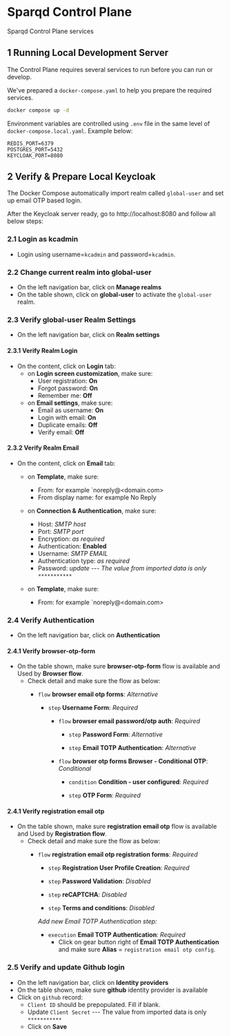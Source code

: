 # Sparqd Control Plane
Sparqd Control Plane services

## 1 Running Local Development Server

The Control Plane requires several services to run before you can run or develop.

We've prepared a `docker-compose.yaml` to help you prepare the required services.

```bash
docker compose up -d
```

Environment variables are controlled using `.env` file in the same level of `docker-compose.local.yaml`. Example below:
```
REDIS_PORT=6379
POSTGRES_PORT=5432
KEYCLOAK_PORT=8080
```

## 2 Verify & Prepare Local Keycloak
The Docker Compose automatically import realm called `global-user` and set up email OTP based login.

After the Keycloak server ready, go to http://localhost:8080 and follow all below steps:

### 2.1 Login as kcadmin
- Login using username=`kcadmin` and password=`kcadmin`.

### 2.2 Change current realm into global-user
- On the left navigation bar, click on **Manage realms**
- On the table shown, click on **global-user** to activate the `global-user` realm.

### 2.3 Verify global-user Realm Settings
- On the left navigation bar, click on **Realm settings**

#### 2.3.1 Verify Realm Login
- On the content, click on **Login** tab:
  - on **Login screen customization**, make sure:
    - User registration: __On__
    - Forgot password: __On__
    - Remember me: __Off__
  - on **Email settings**, make sure:
    - Email as username: __On__
    - Login with email: __On__
    - Duplicate emails: __Off__
    - Verify email: __Off__

#### 2.3.2 Verify Realm Email
- On the content, click on **Email** tab:
  - on **Template**, make sure:
    - From: for example `noreply@<domain.com>
    - From display name: for example No Reply

  - on **Connection & Authentication**, make sure:
    - Host: _SMTP host_
    - Port: _SMTP port_
    - Encryption: _as required_
    - Authentication: **Enabled**
    - Username: _SMTP EMAIL_
    - Authentication type: _as required_
    - Password: _update  --- The value from imported data is only `***********`_


  - on **Template**, make sure:
    - From: for example `noreply@<domain.com>

### 2.4 Verify Authentication
- On the left navigation bar, click on **Authentication**

#### 2.4.1 Verify browser-otp-form
- On the table shown, make sure **browser-otp-form** flow is available and Used by **Browser flow**.
  - Check detail and make sure the flow as below:
      * `flow` **browser email otp forms**: _Alternative_

          * `step` **Username Form**: _Required_

              * `flow` **browser email password/otp auth**: _Required_

                  * `step` **Password Form**: _Alternative_

                  * `step` **Email TOTP Authentication**: _Alternative_

              * `flow` **browser otp forms Browser - Conditional OTP**: _Conditional_

                  * `condition` **Condition - user configured**: _Required_

                  * `step` **OTP Form**: _Required_

#### 2.4.1 Verify registration email otp
- On the table shown, make sure **registration email otp** flow is available and Used by **Registration flow**.
  - Check detail and make sure the flow as below:
      * `flow` **registration email otp registration forms**: _Required_

          * `step` **Registration User Profile Creation**: _Required_

          * `step` **Password Validation**: _Disabled_

          * `step` **reCAPTCHA**: _Disabled_

          * `step` **Terms and conditions**: _Disabled_

          _Add new *Email TOTP Authentication* step:_
          * `execution` **Email TOTP Authentication**: _Required_
              * Click on gear button right of **Email TOTP Authentication** and make sure **Alias** = `registration email otp config`.

### 2.5 Verify and update Github login
- On the left navigation bar, click on **Identity providers**
- On the table shown, make sure **github** identity provider is available
- Click on `github` record:
  - `Client ID` should be prepopulated. Fill if blank.
  - Update `Client Secret` --- The value from imported data is only `***********`
  - Click on **Save**
